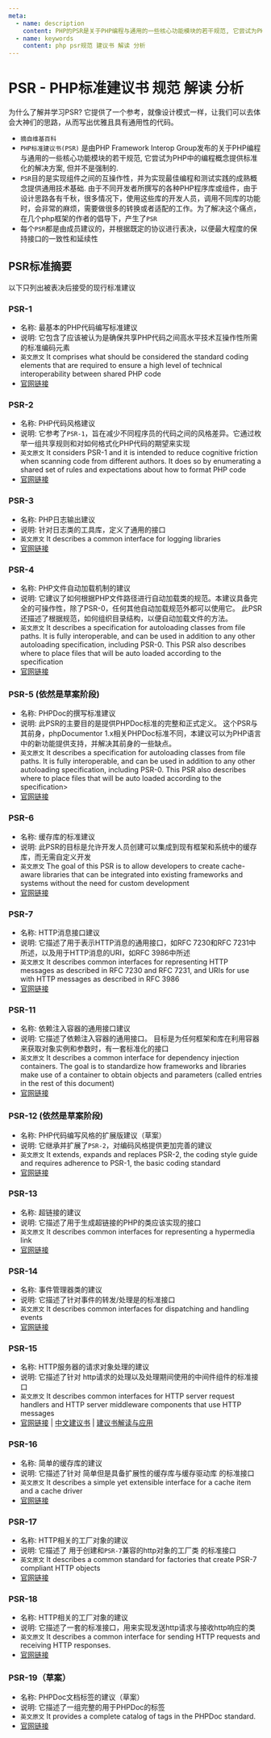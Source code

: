 ```yaml
---
meta:
  - name: description
    content: PHP的PSR是关于PHP编程与通用的一些核心功能模块的若干规范, 它尝试为PHP中的编程概念提供标准化的解决方案. yue.dev 提供对这些建议的文档, 重点解读和使用分析
  - name: keywords
    content: php psr规范 建议书 解读 分析
---
```


# PSR - PHP标准建议书 规范 解读 分析
为什么了解并学习PSR? 它提供了一个参考，就像设计模式一样，让我们可以去体会大神们的思路，从而写出优雅且具有通用性的代码。

- `摘自维基百科`
- `PHP标准建议书(PSR)` 是由PHP Framework Interop Group发布的关于PHP编程与通用的一些核心功能模块的若干规范, 它尝试为PHP中的编程概念提供标准化的解决方案, 但并不是强制的.
- `PSR`目的是实现组件之间的互操作性，并为实现最佳编程和测试实践的成熟概念提供通用技术基础. 由于不同开发者所撰写的各种PHP程序库或组件，由于设计思路各有千秋，很多情况下，使用这些库的开发人员，调用不同库的功能时，会非常的麻烦，需要做很多的转换或者适配的工作。为了解决这个痛点，在几个php框架的作者的倡导下，产生了`PSR`
- 每个`PSR`都是由成员建议的，并根据既定的协议进行表决，以便最大程度的保持接口的一致性和延续性

## PSR标准摘要
以下只列出被表决后接受的现行标准建议
### PSR-1
- 名称: 最基本的PHP代码编写标准建议
- 说明: 它包含了应该被认为是确保共享PHP代码之间高水平技术互操作性所需的标准编码元素
- `英文原文` It comprises what should be considered the standard coding elements that are required to ensure a high level of technical interoperability between shared PHP code
- [官网链接](https://www.php-fig.org/psr/psr-1)

### PSR-2
- 名称: PHP代码风格建议
- 说明: 它参考了`PSR-1`，旨在减少不同程序员的代码之间的风格差异。它通过枚举一组共享规则和对如何格式化PHP代码的期望来实现
- `英文原文` It considers PSR-1 and it is intended to reduce cognitive friction when scanning code from different authors. It does so by enumerating a shared set of rules and expectations about how to format PHP code
- [官网链接](https://www.php-fig.org/psr/psr-2)

### PSR-3
- 名称: PHP日志输出建议
- 说明: 针对日志类的工具库，定义了通用的接口
- `英文原文` It describes a common interface for logging libraries
- [官网链接](https://www.php-fig.org/psr/psr-3)

### PSR-4
- 名称: PHP文件自动加载机制的建议
- 说明: 它建议了如何根据PHP文件路径进行自动加载类的规范。本建议具备完全的可操作性，除了PSR-0，任何其他自动加载规范外都可以使用它。 此PSR还描述了根据规范，如何组织目录结构，以便自动加载文件的方法。
- `英文原文` It describes a specification for autoloading classes from file paths. It is fully interoperable, and can be used in addition to any other autoloading specification, including PSR-0. This PSR also describes where to place files that will be auto loaded according to the specification
- [官网链接](https://www.php-fig.org/psr/psr-4)

### PSR-5 (依然是草案阶段)
- 名称: PHPDoc的撰写标准建议
- 说明: 此PSR的主要目的是提供PHPDoc标准的完整和正式定义。 这个PSR与其前身，phpDocumentor 1.x相关PHPDoc标准不同，本建议可以为PHP语言中的新功能提供支持，并解决其前身的一些缺点。
- `英文原文` It describes a specification for autoloading classes from file paths. It is fully interoperable, and can be used in addition to any other autoloading specification, including PSR-0. This PSR also describes where to place files that will be auto loaded according to the specification>
- [官网链接](https://www.php-fig.org/psr/psr-5)

### PSR-6
- 名称: 缓存库的标准建议
- 说明: 此PSR的目标是允许开发人员创建可以集成到现有框架和系统中的缓存库，而无需自定义开发
- `英文原文` The goal of this PSR is to allow developers to create cache-aware libraries that can be integrated into existing frameworks and systems without the need for custom development
- [官网链接](https://www.php-fig.org/psr/psr-6)

### PSR-7
- 名称: HTTP消息接口建议
- 说明: 它描述了用于表示HTTP消息的通用接口，如RFC 7230和RFC 7231中所述，以及用于HTTP消息的URI，如RFC 3986中所述
- `英文原文` It describes common interfaces for representing HTTP messages as described in RFC 7230 and RFC 7231, and URIs for use with HTTP messages as described in RFC 3986
- [官网链接](https://www.php-fig.org/psr/psr-7)

### PSR-11
- 名称: 依赖注入容器的通用接口建议
- 说明: 它描述了依赖注入容器的通用接口。 目标是为任何框架和库在利用容器来获取对象实例和参数时，有一套标准化的接口
- `英文原文` It describes a common interface for dependency injection containers. The goal is to standardize how frameworks and libraries make use of a container to obtain objects and parameters (called entries in the rest of this document)
- [官网链接](https://github.com/container-interop/fig-standards/blob/master/proposed/container.md)

### PSR-12 (依然是草案阶段)
- 名称: PHP代码编写风格的扩展版建议（草案）
- 说明: 它继承并扩展了`PSR-2`，对编码风格提供更加完善的建议
- `英文原文` It extends, expands and replaces PSR-2, the coding style guide and requires adherence to PSR-1, the basic coding standard
- [官网链接](https://github.com/php-fig/fig-standards/blob/master/proposed/extended-coding-style-guide.md)

### PSR-13
- 名称: 超链接的建议
- 说明: 它描述了用于生成超链接的PHP的类应该实现的接口
- `英文原文` It describes common interfaces for representing a hypermedia link
- [官网链接](https://www.php-fig.org/psr/psr-13)

### PSR-14
- 名称: 事件管理器类的建议
- 说明: 它描述了针对事件的转发/处理是的标准接口
- `英文原文` It describes common interfaces for dispatching and handling events
- [官网链接](https://www.php-fig.org/psr/psr-14)

### PSR-15
- 名称: HTTP服务器的请求对象处理的建议
- 说明: 它描述了针对 http请求的处理以及处理期间使用的中间件组件的标准接口
- `英文原文` It describes common interfaces for HTTP server request handlers and HTTP server middleware components that use HTTP messages
- [官网链接](https://www.php-fig.org/psr/psr-15) | [中文建议书](./psr-15/标准建议书.md) | [建议书解读与应用](./psr-15/标准建议书解读.md)

### PSR-16
- 名称: 简单的缓存库的建议
- 说明: 它描述了针对 简单但是具备扩展性的缓存库与缓存驱动库 的标准接口
- `英文原文` It describes a simple yet extensible interface for a cache item and a cache driver
- [官网链接](https://www.php-fig.org/psr/psr-16)

### PSR-17
- 名称: HTTP相关的工厂对象的建议
- 说明: 它描述了 用于创建和`PSR-7`兼容的http对象的工厂类 的标准接口
- `英文原文` It describes a common standard for factories that create PSR-7 compliant HTTP objects
- [官网链接](https://www.php-fig.org/psr/psr-17)

### PSR-18
- 名称: HTTP相关的工厂对象的建议
- 说明: 它描述了一套的标准接口，用来实现发送http请求与接收http响应的类
- `英文原文` It describes a common interface for sending HTTP requests and receiving HTTP responses.
- [官网链接](https://www.php-fig.org/psr/psr-18)

### PSR-19（草案）
- 名称: PHPDoc文档标签的建议（草案）
- 说明: 它描述了一组完整的用于PHPDoc的标签
- `英文原文` It provides a complete catalog of tags in the PHPDoc standard.
- [官网链接](https://github.com/php-fig/fig-standards/blob/master/proposed/phpdoc-tags.md)